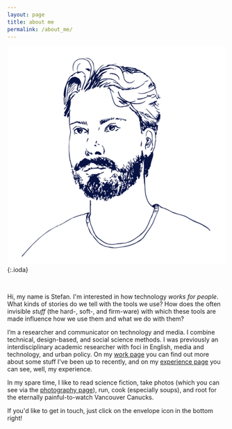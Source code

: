 ```yaml
---
layout: page
title: about me
permalink: /about_me/
---
```

![a line-drawing illustration of me, stefan higgins](/assets/img/stefan.png){:.ioda}

<br>

Hi, my name is Stefan. I'm interested in how technology *works for people*. What kinds of stories do we tell with the tools we use? How does the often invisible *stuff* (the hard-, soft-, and firm-ware) with which these tools are made influence how we use them and what we do with them?

I’m a researcher and communicator on technology and media. I combine technical, design-based, and social science methods. I was previously an interdisciplinary academic researcher with foci in English, media and technology, and urban policy. On my [work page](/work) you can find out more about some stuff I've been up to recently, and on my [experience page](/experience) you can see, well, my experience.

In my spare time, I like to read science fiction, take photos (which you can see via the [photography page](/photography)), run, cook (especially soups), and root for the eternally painful-to-watch Vancouver Canucks.

If you'd like to get in touch, just click on the envelope icon in the bottom right!
